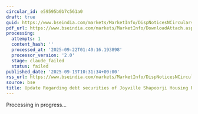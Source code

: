 ```yaml
---
circular_id: e59595b0b7c561a0
draft: true
guid: https://www.bseindia.com/markets/MarketInfo/DispNoticesNCirculars.aspx?Noticeid={944DC7DB-E696-4B60-A2B8-74765179248C}&noticeno=20250919-9&dt=09/19/2025&icount=9&totcount=44&flag=0
pdf_url: https://www.bseindia.com/markets/MarketInfo/DownloadAttach.aspx?id=20250919-9&attachedId=d8ebc53d-3ab3-46b8-a3ca-28028929b607
processing:
  attempts: 1
  content_hash: ''
  processed_at: '2025-09-22T01:40:16.193898'
  processor_version: '2.0'
  stage: claude_failed
  status: failed
published_date: '2025-09-19T10:31:34+00:00'
rss_url: https://www.bseindia.com/markets/MarketInfo/DispNoticesNCirculars.aspx?Noticeid={944DC7DB-E696-4B60-A2B8-74765179248C}&noticeno=20250919-9&dt=09/19/2025&icount=9&totcount=44&flag=0
source: bse
title: Update Regarding debt securities of Joyville Shapoorji Housing Private Limited
---
```


Processing in progress...